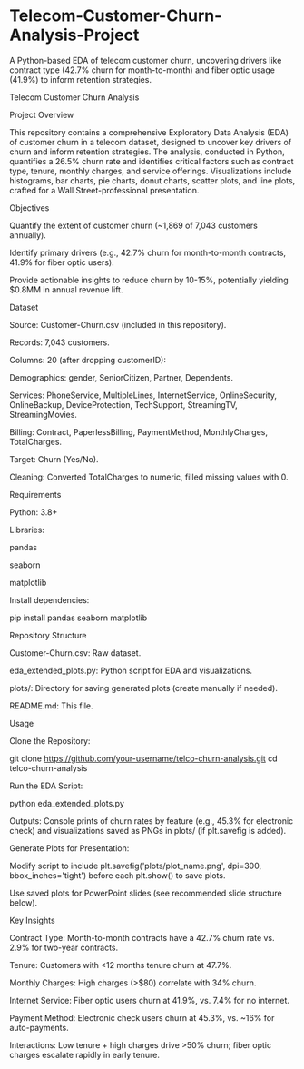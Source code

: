 # Telecom-Customer-Churn-Analysis-Project
A Python-based EDA of telecom customer churn, uncovering drivers like contract type (42.7% churn for month-to-month) and fiber optic usage (41.9%) to inform retention strategies.

Telecom Customer Churn Analysis

Project Overview

This repository contains a comprehensive Exploratory Data Analysis (EDA) of customer churn in a telecom dataset, designed to uncover key drivers of churn and inform retention strategies. The analysis, conducted in Python, quantifies a 26.5% churn rate and identifies critical factors such as contract type, tenure, monthly charges, and service offerings. Visualizations include histograms, bar charts, pie charts, donut charts, scatter plots, and line plots, crafted for a Wall Street-professional presentation.

Objectives





Quantify the extent of customer churn (~1,869 of 7,043 customers annually).



Identify primary drivers (e.g., 42.7% churn for month-to-month contracts, 41.9% for fiber optic users).



Provide actionable insights to reduce churn by 10-15%, potentially yielding $0.8MM in annual revenue lift.

Dataset





Source: Customer-Churn.csv (included in this repository).



Records: 7,043 customers.



Columns: 20 (after dropping customerID):





Demographics: gender, SeniorCitizen, Partner, Dependents.



Services: PhoneService, MultipleLines, InternetService, OnlineSecurity, OnlineBackup, DeviceProtection, TechSupport, StreamingTV, StreamingMovies.



Billing: Contract, PaperlessBilling, PaymentMethod, MonthlyCharges, TotalCharges.



Target: Churn (Yes/No).



Cleaning: Converted TotalCharges to numeric, filled missing values with 0.

Requirements





Python: 3.8+



Libraries:





pandas



seaborn



matplotlib



Install dependencies:

pip install pandas seaborn matplotlib

Repository Structure





Customer-Churn.csv: Raw dataset.



eda_extended_plots.py: Python script for EDA and visualizations.



plots/: Directory for saving generated plots (create manually if needed).



README.md: This file.

Usage





Clone the Repository:

git clone https://github.com/your-username/telco-churn-analysis.git
cd telco-churn-analysis



Run the EDA Script:

python eda_extended_plots.py





Outputs: Console prints of churn rates by feature (e.g., 45.3% for electronic check) and visualizations saved as PNGs in plots/ (if plt.savefig is added).



Generate Plots for Presentation:





Modify script to include plt.savefig('plots/plot_name.png', dpi=300, bbox_inches='tight') before each plt.show() to save plots.



Use saved plots for PowerPoint slides (see recommended slide structure below).

Key Insights





Contract Type: Month-to-month contracts have a 42.7% churn rate vs. 2.9% for two-year contracts.



Tenure: Customers with <12 months tenure churn at 47.7%.



Monthly Charges: High charges (>$80) correlate with 34% churn.



Internet Service: Fiber optic users churn at 41.9%, vs. 7.4% for no internet.



Payment Method: Electronic check users churn at 45.3%, vs. ~16% for auto-payments.



Interactions: Low tenure + high charges drive >50% churn; fiber optic charges escalate rapidly in early tenure.
